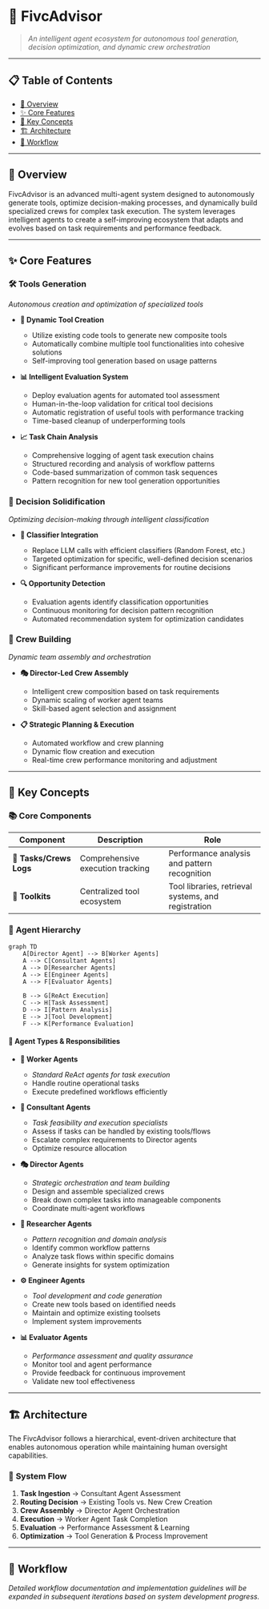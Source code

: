 # 🚀 FivcAdvisor

> *An intelligent agent ecosystem for autonomous tool generation, decision optimization, and dynamic crew orchestration*

---

## 📋 Table of Contents

- [🎯 Overview](#-overview)
- [✨ Core Features](#-core-features)
- [🧠 Key Concepts](#-key-concepts)
- [🏗️ Architecture](#️-architecture)
- [🔄 Workflow](#-workflow)

---

## 🎯 Overview

FivcAdvisor is an advanced multi-agent system designed to autonomously generate tools, optimize decision-making processes, and dynamically build specialized crews for complex task execution. The system leverages intelligent agents to create a self-improving ecosystem that adapts and evolves based on task requirements and performance feedback.

---

## ✨ Core Features

### 🛠️ **Tools Generation**
*Autonomous creation and optimization of specialized tools*

- **🔧 Dynamic Tool Creation**
  - Utilize existing code tools to generate new composite tools
  - Automatically combine multiple tool functionalities into cohesive solutions
  - Self-improving tool generation based on usage patterns

- **📊 Intelligent Evaluation System**
  - Deploy evaluation agents for automated tool assessment
  - Human-in-the-loop validation for critical tool decisions
  - Automatic registration of useful tools with performance tracking
  - Time-based cleanup of underperforming tools

- **📈 Task Chain Analysis**
  - Comprehensive logging of agent task execution chains
  - Structured recording and analysis of workflow patterns
  - Code-based summarization of common task sequences
  - Pattern recognition for new tool generation opportunities

### 🎯 **Decision Solidification**
*Optimizing decision-making through intelligent classification*

- **🤖 Classifier Integration**
  - Replace LLM calls with efficient classifiers (Random Forest, etc.)
  - Targeted optimization for specific, well-defined decision scenarios
  - Significant performance improvements for routine decisions

- **🔍 Opportunity Detection**
  - Evaluation agents identify classification opportunities
  - Continuous monitoring for decision pattern recognition
  - Automated recommendation system for optimization candidates

### 👥 **Crew Building**
*Dynamic team assembly and orchestration*

- **🎭 Director-Led Crew Assembly**
  - Intelligent crew composition based on task requirements
  - Dynamic scaling of worker agent teams
  - Skill-based agent selection and assignment

- **📋 Strategic Planning & Execution**
  - Automated workflow and crew planning
  - Dynamic flow creation and execution
  - Real-time crew performance monitoring and adjustment

---

## 🧠 Key Concepts

### 📚 **Core Components**

| Component | Description | Role |
|-----------|-------------|------|
| **📝 Tasks/Crews Logs** | Comprehensive execution tracking | Performance analysis and pattern recognition |
| **🧰 Toolkits** | Centralized tool ecosystem | Tool libraries, retrieval systems, and registration |

### 🤖 **Agent Hierarchy**

```mermaid
graph TD
    A[Director Agent] --> B[Worker Agents]
    A --> C[Consultant Agents]
    A --> D[Researcher Agents]
    A --> E[Engineer Agents]
    A --> F[Evaluator Agents]

    B --> G[ReAct Execution]
    C --> H[Task Assessment]
    D --> I[Pattern Analysis]
    E --> J[Tool Development]
    F --> K[Performance Evaluation]
```

#### 🎯 **Agent Types & Responsibilities**

- **👷 Worker Agents**
  - *Standard ReAct agents for task execution*
  - Handle routine operational tasks
  - Execute predefined workflows efficiently

- **💼 Consultant Agents**
  - *Task feasibility and execution specialists*
  - Assess if tasks can be handled by existing tools/flows
  - Escalate complex requirements to Director agents
  - Optimize resource allocation

- **🎭 Director Agents**
  - *Strategic orchestration and team building*
  - Design and assemble specialized crews
  - Break down complex tasks into manageable components
  - Coordinate multi-agent workflows

- **🔬 Researcher Agents**
  - *Pattern recognition and domain analysis*
  - Identify common workflow patterns
  - Analyze task flows within specific domains
  - Generate insights for system optimization

- **⚙️ Engineer Agents**
  - *Tool development and code generation*
  - Create new tools based on identified needs
  - Maintain and optimize existing toolsets
  - Implement system improvements

- **📊 Evaluator Agents**
  - *Performance assessment and quality assurance*
  - Monitor tool and agent performance
  - Provide feedback for continuous improvement
  - Validate new tool effectiveness

---

## 🏗️ Architecture

The FivcAdvisor follows a hierarchical, event-driven architecture that enables autonomous operation while maintaining human oversight capabilities.

### 🔄 **System Flow**
1. **Task Ingestion** → Consultant Agent Assessment
2. **Routing Decision** → Existing Tools vs. New Crew Creation
3. **Crew Assembly** → Director Agent Orchestration
4. **Execution** → Worker Agent Task Completion
5. **Evaluation** → Performance Assessment & Learning
6. **Optimization** → Tool Generation & Process Improvement

---

## 🔄 Workflow

*Detailed workflow documentation and implementation guidelines will be expanded in subsequent iterations based on system development progress.*
